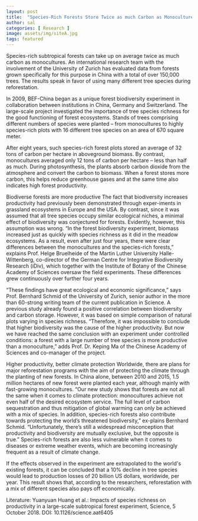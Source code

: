 ```yaml
---
layout: post
title:  "Species-Rich Forests Store Twice as much Carbon as Monocultures"
author: sal
categories: [ Research ]
image: assets/img/siteA.jpg
tags: featured
---
```


Species-rich subtropical forests can take up on average twice as much carbon as monocultures. An international research team with the involvement of the University of Zurich has evaluated data from forests grown specifically for this purpose in China with a total of over 150,000 trees. The results speak in favor of using many different tree species during reforestation.

In 2009, BEF-China began as a unique forest biodiversity experiment in collaboration between institutions in China, Germany and Switzerland. The large-scale project investigated the importance of tree species richness for the good functioning of forest ecosystems. Stands of trees comprising different numbers of species were planted – from monocultures to highly species-rich plots with 16 different tree species on an area of 670 square meter.

After eight years, such species-rich forest plots stored an average of 32 tons of carbon per hectare in aboveground biomass. By contrast, monocultures averaged only 12 tons of carbon per hectare – less than half as much. During photosynthesis, the plants absorb carbon dioxide from the atmosphere and convert the carbon to biomass. When a forest stores more carbon, this helps reduce greenhouse gases and at the same time also indicates high forest productivity.

Biodiverse forests are more productive
The fact that biodiversity increases productivity had previously been demonstrated through exper-iments in grassland ecosystems in Europe and the USA. By contrast, since it was assumed that all tree species occupy similar ecological niches, a minimal effect of biodiversity was conjectured for forests. Evidently, however, this assumption was wrong. “In the forest biodiversity experiment, biomass increased just as quickly with species richness as it did in the meadow ecosystems. As a result, even after just four years, there were clear differences between the monocultures and the species-rich forests,” explains Prof. Helge Bruelheide of the Martin Luther University Halle-Wittenberg, co-director of the German Centre for Integrative Biodiversity Research (iDiv), which together with the Institute of Botany of the Chinese Academy of Sciences oversaw the field experiments. These differences grew continuously over further four years.

“These findings have great ecological and economic significance,” says Prof. Bernhard Schmid of the University of Zurich, senior author in the more than 60-strong writing team of the current publication in Science. A previous study already found a positive correlation between biodiversity and carbon storage. However, it was based on simple comparison of natural plots varying in species richness. “Therefore, it was impossible to conclude that higher biodiversity was the cause of the higher productivity. But now we have reached the same conclusion with an experiment under controlled conditions: a forest with a large number of tree species is more productive than a monoculture,” adds Prof. Dr. Keping Ma of the Chinese Academy of Sciences and co-manager of the project.

Higher productivity, better climate protection
Worldwide, there are plans for major reforestation programs with the aim of protecting the climate through the planting of new forests. In China alone, between 2010 and 2015, 1.5 million hectares of new forest were planted each year, although mainly with fast-growing monocultures. “Our new study shows that forests are not all the same when it comes to climate protection: monocultures achieve not even half of the desired ecosystem service. The full level of carbon sequestration and thus mitigation of global warming can only be achieved with a mix of species. In addition, species-rich forests also contribute towards protecting the world’s threatened biodiversity,” ex-plains Bernhard Schmid. “Unfortunately, there’s still a widespread misconception that productivity and biodiversity are mutually exclusive, but the opposite is true.” Species-rich forests are also less vulnerable when it comes to diseases or extreme weather events, which are becoming increasingly frequent as a result of climate change.

If the effects observed in the experiment are extrapolated to the world's existing forests, it can be concluded that a 10% decline in tree species would lead to production losses of 20 billion US dollars, worldwide, per year. This result shows that, according to the researchers, reforestation with a mix of different species also pays off economically.

Literature:
Yuanyuan Huang et al.: Impacts of species richness on productivity in a large-scale subtropical forest experiment, Science, 5 October 2018. DOI: 10.1126/science.aat6405
